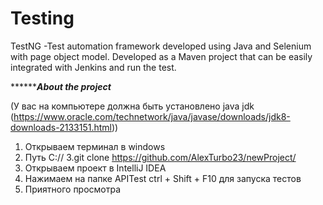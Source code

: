 # Testing

TestNG -Test automation framework developed using Java and Selenium with page object model.
Developed as a Maven project that can be easily integrated with Jenkins and run the test. 


***************************************************About the project*********************************************

(У вас на компьютере должна быть установлено java jdk (https://www.oracle.com/technetwork/java/javase/downloads/jdk8-downloads-2133151.html))
1. Открываем терминал в windows
2. Путь C://
3.git clone https://github.com/AlexTurbo23/newProject/
4. Открываем проект в IntelliJ IDEA
5. Нажимаем на папке APITest ctrl + Shift + F10 для запуска тестов
6. Приятного просмотра


